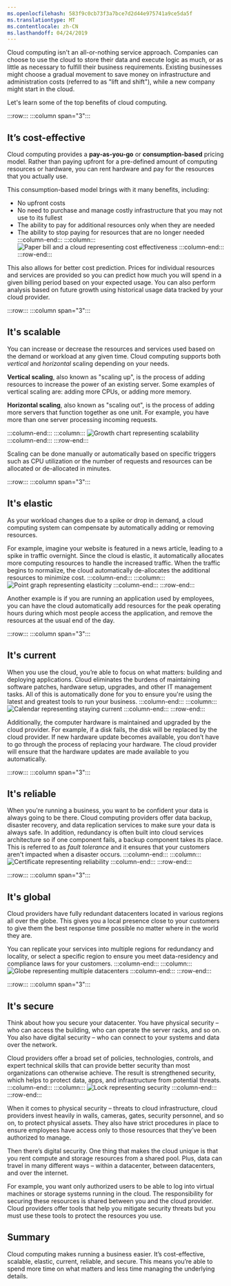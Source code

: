 ```yaml
---
ms.openlocfilehash: 583f9c0cb73f3a7bce7d2d44e975741a9ce5da5f
ms.translationtype: MT
ms.contentlocale: zh-CN
ms.lasthandoff: 04/24/2019
---
```

Cloud computing isn't an all-or-nothing service approach. Companies can choose to use the cloud to store their data and execute logic as much, or as little as necessary to fulfill their business requirements. Existing businesses might choose a gradual movement to save money on infrastructure and administration costs (referred to as "lift and shift"), while a new company might start in the cloud.

Let's learn some of the top benefits of cloud computing.

:::row:::
  :::column span="3":::
## <a name="its-cost-effective"></a>It’s cost-effective

Cloud computing provides a **pay-as-you-go** or **consumption-based** pricing model. Rather than paying upfront for a pre-defined amount of computing resources or hardware, you can rent hardware and pay for the resources that you actually use.

This consumption-based model brings with it many benefits, including:

- No upfront costs
- No need to purchase and manage costly infrastructure that you may not use to its fullest
- The ability to pay for additional resources only when they are needed
- The ability to stop paying for resources that are no longer needed
  :::column-end:::
  :::column:::
![Paper bill and a cloud representing cost effectiveness](../media/3-cost-effective.png)
  :::column-end:::
:::row-end:::

This also allows for better cost prediction. Prices for individual resources and services are provided so you can predict how much you will spend in a given billing period based on your expected usage. You can also perform analysis based on future growth using historical usage data tracked by your cloud provider.

:::row:::
  :::column span="3":::
## <a name="its-scalable"></a>It's scalable

You can increase or decrease the resources and services used based on the demand or workload at any given time. Cloud computing supports both _vertical_ and _horizontal_ scaling depending on your needs.

**Vertical scaling**, also known as "scaling up", is the process of adding resources to increase the power of an existing server. Some examples of vertical scaling are: adding more CPUs, or adding more memory.

**Horizontal scaling**, also known as "scaling out", is the process of adding more servers that function together as one unit. For example, you have more than one server processing incoming requests.

  :::column-end:::
  :::column:::
![Growth chart representing scalability](../media/3-scalable.png)
  :::column-end:::
:::row-end:::

Scaling can be done manually or automatically based on specific triggers such as CPU utilization or the number of requests and resources can be allocated or de-allocated in minutes.

:::row:::
  :::column span="3":::
## <a name="its-elastic"></a>It's elastic

As your workload changes due to a spike or drop in demand, a cloud computing system can compensate by automatically adding or removing resources.

For example, imagine your website is featured in a news article, leading to a spike in traffic overnight. Since the cloud is elastic, it automatically allocates more computing resources to handle the increased traffic. When the traffic begins to normalize, the cloud automatically de-allocates the additional resources to minimize cost.
  :::column-end:::
  :::column:::
![Point graph representing elasticity](../media/3-elastic.png)
  :::column-end:::
:::row-end:::

Another example is if you are running an application used by employees, you can have the cloud automatically add resources for the peak operating hours during which most people access the application, and remove the resources at the usual end of the day.

:::row:::
  :::column span="3":::
## <a name="its-current"></a>It's current

When you use the cloud, you’re able to focus on what matters: building and deploying applications. Cloud eliminates the burdens of maintaining software patches, hardware setup, upgrades, and other IT management tasks. All of this is automatically done for you to ensure you're using the latest and greatest tools to run your business.
  :::column-end:::
  :::column:::
![Calendar representing staying current](../media/3-current.png)
  :::column-end:::
:::row-end:::

Additionally, the computer hardware is maintained and upgraded by the cloud provider. For example, if a disk fails, the disk will be replaced by the cloud provider. If new hardware update becomes available, you don’t have to go through the process of replacing your hardware. The cloud provider will ensure that the hardware updates are made available to you automatically.

:::row:::
  :::column span="3":::
## <a name="its-reliable"></a>It's reliable

When you're running a business, you want to be confident your data is always going to be there. Cloud computing providers offer data backup, disaster recovery, and data replication services to make sure your data is always safe. In addition, redundancy is often built into cloud services architecture so if one component fails, a backup component takes its place. This is referred to as _fault tolerance_ and it ensures that your customers aren't impacted when a disaster occurs.
  :::column-end:::
  :::column:::
![Certificate representing reliability](../media/3-reliable.png)
  :::column-end:::
:::row-end:::

:::row:::
  :::column span="3":::
## <a name="its-global"></a>It's global

Cloud providers have fully redundant datacenters located in various regions all over the globe. This gives you a local presence close to your customers to give them the best response time possible no matter where in the world they are. 

You can replicate your services into multiple regions for redundancy and locality, or select a specific region to ensure you meet data-residency and compliance laws for your customers.
  :::column-end:::
  :::column:::
![Globe representing multiple datacenters](../media/3-global.png)
  :::column-end:::
:::row-end:::

:::row:::
  :::column span="3":::
## <a name="its-secure"></a>It's secure

Think about how you secure your datacenter. You have physical security &ndash; who can access the building, who can operate the server racks, and so on. You also have digital security &ndash; who can connect to your systems and data over the network.

Cloud providers offer a broad set of policies, technologies, controls, and expert technical skills that can provide better security than most organizations can otherwise achieve. The result is strengthened security, which helps to protect data, apps, and infrastructure from potential threats.
  :::column-end:::
  :::column:::
![Lock representing security](../media/3-secure.png)
  :::column-end:::
:::row-end:::

When it comes to physical security &ndash; threats to cloud infrastructure, cloud providers invest heavily in walls, cameras, gates, security personnel, and so on, to protect physical assets. They also have strict procedures in place to ensure employees have access only to those resources that they’ve been authorized to manage.

Then there’s digital security. One thing that makes the cloud unique is that you rent compute and storage resources from a shared pool. Plus, data can travel in many different ways &ndash; within a datacenter, between datacenters, and over the internet.

For example, you want only authorized users to be able to log into virtual machines or storage systems running in the cloud. The responsibility for securing these resources is shared between you and the cloud provider. Cloud providers offer tools that help you mitigate security threats but you must use these tools to protect the resources you use.

## <a name="summary"></a>Summary

Cloud computing makes running a business easier. It’s cost-effective, scalable, elastic, current, reliable, and secure. This means you’re able to spend more time on what matters and less time managing the underlying details.
